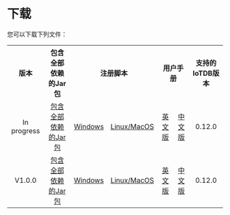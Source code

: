 # 下载

您可以下载下列文件：

<table>
    <tr>
        <th align="center">版本</th>
        <th align="center">包含全部依赖的Jar包</th>
        <th align="center" colspan="2">注册脚本</th>
        <th align="center" colspan="2">用户手册</th>
        <th align="center">支持的IoTDB版本</th>
    </tr>
    <tr>
        <td align="center">In progress</td>
        <td align="center"><a href="../download/iotdb-quality-2.0.0-SNAPSHOT-jar-with-dependencies.jar">包含全部依赖的Jar包</a></td>
        <td align="center"><a href="../download/register-UDF.bat">Windows</a></td>
        <td align="center"><a href="../download/register-UDF.sh">Linux/MacOS</a></td>
        <td align="center"><a href="../download/UserManual_zh.pdf">英文版</a></td>
        <td align="center"><a href="../download/UserManual_zh.pdf">中文版</a></td>
        <td align="center">0.12.0</td>
    </tr>
    <tr>
        <td align="center">V1.0.0</td>
        <td align="center"><a href="../download/V1.0.x/iotdb-quality-1.0.0-jar-with-dependencies.jar">包含全部依赖的Jar包</a></td>
        <td align="center"><a href="../download/V1.0.x/register-UDF.bat">Windows</a></td>
        <td align="center"><a href="../download/V1.0.x/register-UDF.sh">Linux/MacOS</a></td>
        <td align="center"><a href="../download/V1.0.x/UserManual_zh.pdf">英文版</a></td>
        <td align="center"><a href="../download/V1.0.x/UserManual_zh.pdf">中文版</a></td>
        <td align="center">0.12.0</td>
    </tr>
</table>